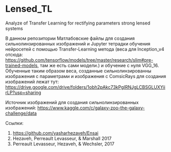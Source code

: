 # Lensed_TL
Analyze of Transfer Learning for rectifying parameters strong lensed systems

В данном репозитории Матлабовские файлы для создания сильнолинзированных изображений и Jupyter тетрадки обучения нейросетей с помощью Transfer-Learning метода (веса для Inception_v4 отсюда:  https://github.com/tensorflow/models/tree/master/research/slim#pre-trained-models, там же есть сами модели.) и обучение с нуля VGG_16. 
Обученные таким образом веса, созданные сильнолинзированны изображения с параметрами и изображения с ComsicRays для создания изображений лежат тут: https://drive.google.com/drive/folders/1obh2pAkc73kPgIRNJgLCBSGLUXYiirLP?usp=sharing

Источник изображений для создания сильнолинзированных изображений: https://www.kaggle.com/c/galaxy-zoo-the-galaxy-challenge/data

Ссылки:
1. https://github.com/yasharhezaveh/Ensai
2. Hezaveh, Perreault Levasseur, & Marshall 2017
3. Perreault Levasseur, Hezaveh, & Wechsler, 2017
